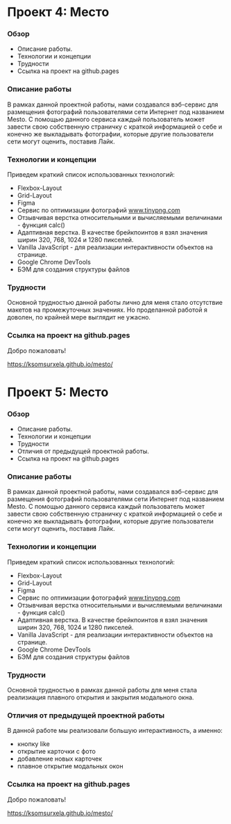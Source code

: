 # Проект 4: Место

### **Обзор**

* Описание работы.
* Технологии и концепции
* Трудности
* Ссылка на проект на github.pages

### **Описание работы**

В рамках данной проектной работы, нами создавался вэб-сервис для размещения фотографий пользователями сети Интернет под названием Mesto. С помощью данного сервиса каждый пользователь может завести свою собственную страничку с краткой информацией о себе и конечно же выкладывать фотографии, которые другие пользователи сети могут оценить, поставив Лайк. 

### **Технологии и концепции**

Приведем краткий список использованных технологий:

* Flexbox-Layout
* Grid-Layout
* Figma
* Сервис по оптимизации фотографий www.tinypng.com
* Отзывчивая верстка относительными и вычисляемыми величинами - функция calc()
* Адаптивная верстка. В качестве брейкпоинтов я взял значения ширин 320, 768, 1024 и 1280 пикселей.
* Vanilla JavaScript - для реализации интерактивности объектов на странице.
* Google Chrome DevTools
* БЭМ для создания структуры файлов

### **Трудности**

Основной трудностью данной работы лично для меня стало отсутствие макетов на промежуточных значениях. Но проделанной работой я доволен, по крайней мере выглядит не ужасно. 

### **Ссылка на проект на github.pages**

Добро пожаловать! 

https://ksomsurxela.github.io/mesto/



# Проект 5: Место

### **Обзор**

* Описание работы.
* Технологии и концепции
* Трудности
* Отличия от предыдущей проектной работы. 
* Ссылка на проект на github.pages

### **Описание работы**

В рамках данной проектной работы, нами создавался вэб-сервис для размещения фотографий пользователями сети Интернет под названием Mesto. С помощью данного сервиса каждый пользователь может завести свою собственную страничку с краткой информацией о себе и конечно же выкладывать фотографии, которые другие пользователи сети могут оценить, поставив Лайк. 

### **Технологии и концепции**

Приведем краткий список использованных технологий:

* Flexbox-Layout
* Grid-Layout
* Figma
* Сервис по оптимизации фотографий www.tinypng.com
* Отзывчивая верстка относительными и вычисляемыми величинами - функция calc()
* Адаптивная верстка. В качестве брейкпоинтов я взял значения ширин 320, 768, 1024 и 1280 пикселей.
* Vanilla JavaScript - для реализации интерактивности объектов на странице.
* Google Chrome DevTools
* БЭМ для создания структуры файлов

### **Трудности**

Основной трудностью в рамках данной работы для меня стала реализиация плавного открытия и закрытия модального окна.  

### **Отличия от предыдущей проектной работы** 

В данной работе мы реализовали большую интерактивность, а именно:
* кнопку like
* открытие карточки с фото
* добавление новых карточек
* плавное открытие модальных окон

### **Ссылка на проект на github.pages**

Добро пожаловать! 

https://ksomsurxela.github.io/mesto/



